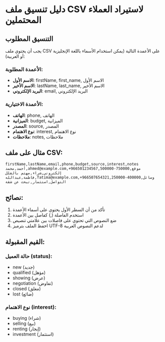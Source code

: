 # دليل تنسيق ملف CSV لاستيراد العملاء المحتملين

## التنسيق المطلوب

يجب أن يحتوي ملف CSV على الأعمدة التالية (يمكن استخدام الأسماء باللغة الإنجليزية أو العربية):

### الأعمدة المطلوبة:
- **الاسم الأول**: firstName, first_name, الاسم الأول
- **الاسم الأخير**: lastName, last_name, الاسم الأخير  
- **البريد الإلكتروني**: email, البريد الإلكتروني

### الأعمدة الاختيارية:
- **الهاتف**: phone, الهاتف
- **الميزانية**: budget, الميزانية
- **المصدر**: source, المصدر
- **نوع الاهتمام**: interest, نوع الاهتمام
- **ملاحظات**: notes, ملاحظات

## مثال على ملف CSV:

```csv
firstName,lastName,email,phone,budget,source,interest,notes
أحمد,محمد,ahmed@example.com,+966501234567,500000-750000,موقع إلكتروني,شراء,مهتم بالفلل
فاطمة,عبدالله,fatima@example.com,+966507654321,250000-400000,وسائل التواصل,استثمار,تبحث عن شقة
```

## نصائح:
1. تأكد من أن السطر الأول يحتوي على أسماء الأعمدة
2. استخدم الفاصلة (,) كفاصل بين الأعمدة
3. ضع النصوص التي تحتوي على فاصلات بين علامتي تنصيص
4. احفظ الملف بترميز UTF-8 لدعم النصوص العربية

## القيم المقبولة:

### حالة العميل (status):
- new (جديد)
- qualified (مؤهل)
- showing (عرض)
- negotiation (تفاوض)
- closed (مغلق)
- lost (ضائع)

### نوع الاهتمام (interest):
- buying (شراء)
- selling (بيع)
- renting (إيجار)
- investment (استثمار)